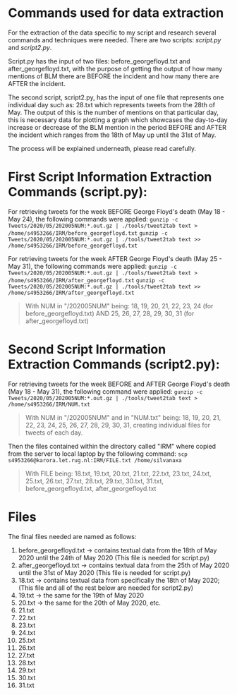 # Commands used for data extraction
For the extraction of the data specific to my script and research several commands and techniques were needed.
There are two scripts: *script.py* and *script2.py*. 

Script.py has the input of two files: before_georgefloyd.txt and after_georgefloyd.txt, with the purpose of getting the output of how many mentions of BLM there are BEFORE the incident and how many there are AFTER the incident.

The second script, script2.py, has the input of one file that represents one individual day such as: 28.txt which represents tweets from the 28th of May. The output of this is the number of mentions on that particular day, this is necessary data for plotting a graph which showcases the day-to-day increase or decrease of the BLM mention in the period BEFORE and AFTER the incident which ranges from the 18th of May up until the 31st of May.

The process will be explained underneath, please read carefully. 

# First Script Information Extraction Commands (script.py):
For retrieving tweets for the week BEFORE George Floyd's death (May 18 - May 24), the following commands were applied:
```gunzip -c Tweets/2020/05/202005NUM:*.out.gz | ./tools/tweet2tab text > /home/s4953266/IRM/before_georgefloyd.txt```
```gunzip -c Tweets/2020/05/202005NUM:*.out.gz | ./tools/tweet2tab text >> /home/s4953266/IRM/before_georgefloyd.txt```

For retrieving tweets for the week AFTER George Floyd's death (May 25 - May 31), the following commands were applied:
```gunzip -c Tweets/2020/05/202005NUM:*.out.gz | ./tools/tweet2tab text > /home/s4953266/IRM/after_georgefloyd.txt```
```gunzip -c Tweets/2020/05/202005NUM:*.out.gz | ./tools/tweet2tab text >> /home/s4953266/IRM/after_georgefloyd.txt```

> With NUM in "/202005NUM" being: 18, 19, 20, 21, 22, 23, 24 (for before_georgefloyd.txt) AND 25, 26, 27, 28, 29, 30, 31 (for after_georgefloyd.txt)

# Second Script Information Extraction Commands (script2.py):
For retrieving tweets for the week BEFORE and AFTER George Floyd's death (May 18 - May 31), the following command were applied:
```gunzip -c Tweets/2020/05/202005NUM:*.out.gz | ./tools/tweet2tab text > /home/s4953266/IRM/NUM.txt```
> With NUM in "/202005NUM" and in "NUM.txt" being: 18, 19, 20, 21, 22, 23, 24, 25, 26, 27, 28, 29, 30, 31, creating individual files for tweets of each day.

Then the files contained within the directory called "IRM" where copied from the server to local laptop by the following command:
```scp s4953266@karora.let.rug.nl:IRM/FILE.txt /home/silvanaxa```

> With FILE being: 18.txt, 19.txt, 20.txt, 21.txt, 22.txt, 23.txt, 24.txt, 25.txt, 26.txt, 27.txt, 28.txt, 29.txt, 30.txt, 31.txt, before_georgefloyd.txt, after_georgefloyd.txt

# Files
The final files needed are named as follows:
1. before_georgefloyd.txt -> contains textual data from the 18th of May 2020 until the 24th of May 2020 (This file is needed for script.py)
2. after_georgefloyd.txt -> contains textual data from the 25th of May 2020 until the 31st of May 2020 (This file is needed for script.py)
3. 18.txt -> contains textual data from specifically the 18th of May 2020; (This file and all of the rest below are needed for script2.py)
4. 19.txt -> the same for the 19th of May 2020
5. 20.txt -> the same for the 20th of May 2020, etc.
6. 21.txt 
7. 22.txt 
8. 23.txt 
9. 24.txt 
10. 25.txt
11. 26.txt 
12. 27.txt 
13. 28.txt 
14. 29.txt 
15. 30.txt 
16. 31.txt
